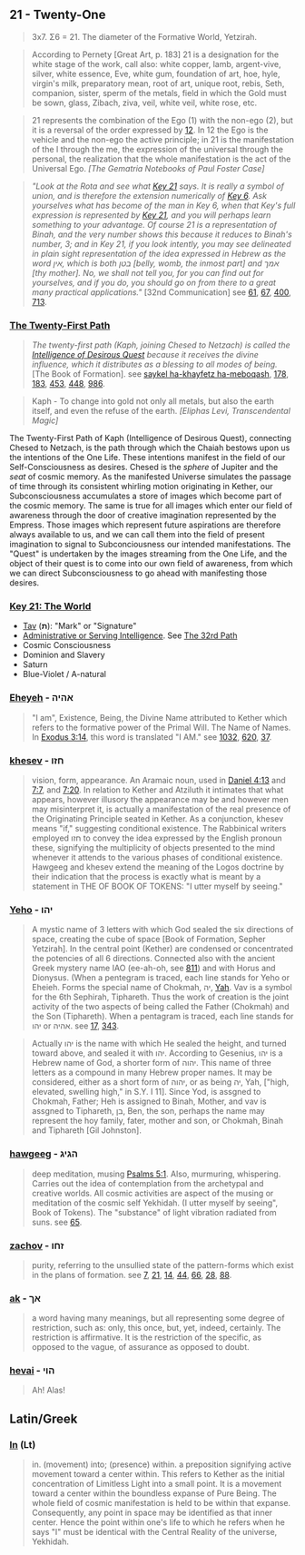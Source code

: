 ## 21 - Twenty-One
> 3x7. Σ6 = 21. The diameter of the Formative World, Yetzirah.

> According to Pernety [Great Art, p. 183] 21 is a designation for the white stage of the work, call also: white copper, lamb, argent-vive, silver, white essence, Eve, white gum, foundation of art, hoe, hyle, virgin's milk, preparatory mean, root of art, unique root, rebis, Seth, companion, sister, sperm of the metals, field in which the Gold must be sown, glass, Zibach, ziva, veil, white veil, white rose, etc.

> 21 represents the combination of the Ego (1) with the non-ego (2), but it is a reversal of the order expressed by [12](12). In 12 the Ego is the vehicle and the non-ego the active principle; in 21 is the manifestation of the I through the me, the expression of the universal through the personal, the realization that the whole manifestation is the act of the Universal Ego. *[The Gematria Notebooks of Paul Foster Case]*

> *"Look at the Rota and see what [Key 21](21) says. It is really a symbol of union, and is therefore the extension numerically of [Key 6](6). Ask yourselves what has become of the man in Key 6, when that Key's full expression is represented by [Key 21](21), and you will perhaps learn something to your advantage. Of course 21 is a representation of Binah, and the very number shows this because it reduces to Binah's number, 3; and in Key 21, if you look intently, you may see delineated in plain sight representation of the idea expressed in Hebrew as the word אין, which is both בטן [belly, womb, the inmost part] and אמך [thy mother]. No, we shall not tell you, for you can find out for yourselves, and if you do, you should go on from there to a great many practical applications."* [32nd Communication] see [61](61), [67](67), [400](400), [713](713).


### [The Twenty-First Path](/keys/K)
> *The twenty-first path (Kaph, joining Chesed to Netzach) is called the [Intelligence of Desirous Quest](/keys/ShKL.HChPTz.HMBVQSh) because it receives the divine influence, which it distributes as a blessing to all modes of being.* [The Book of Formation]. see [saykel ha-khayfetz ha-meboqash](986), [178](178), [183](183), [453](453), [448](448), [986](986).

> Kaph - To change into gold not only all metals, but also the earth itself, and even the refuse of the earth. *[Eliphas Levi, Transcendental Magic]*

The Twenty-First Path of Kaph (Intelligence of Desirous Quest), connecting Chesed to Netzach, is the path through which the Chaiah bestows upon us the intentions of the One Life. These intentions manifest in the field of our Self-Consciousness as desires. Chesed is the *sphere* of Jupiter and the *seat* of cosmic memory. As the manifested Universe simulates the passage of time through its consistent whirling motion originating in Kether, our Subconsciousness accumulates a store of images which become part of the cosmic memory. The same is true for all images which enter our field of awareness through the door of creative imagination represented by the Empress. Those images which represent future aspirations are therefore always available to us, and we can call them into the field of present imagination to signal to Subconciousness our intended manifestations. The "Quest" is undertaken by the images streaming from the One Life, and the object of their quest is to come into our own field of awareness, from which we can direct Subconsciousness to go ahead with manifesting those desires.

### [Key 21: The World](/keys/Th)

- [Tav](/keys/Th) (**ת**): "Mark" or "Signature"
- [Administrative or Serving Intelligence](/keys/ShKL.NOBD). See [The 32rd Path](32)
- Cosmic Consciousness
- Dominion and Slavery
- Saturn
- Blue-Violet / A-natural

### [Eheyeh](/keys/AHIH) - אהיה
> "I am", Existence, Being, the Divine Name attributed to Kether which refers to the formative power of the Primal Will. The Name of Names. In [Exodus 3:14](http://biblehub.com/exodus/3-14.htm), this word is translated "I AM." see [1032](1032), [620](620), [37](37).

### [khesev](/keys/ChZV) - חזו
> vision, form, appearance. An Aramaic noun, used in [Daniel 4:13](http://biblehub.com/daniel/4-13.htm) and [7:7](http://biblehub.com/daniel/7-7.htm), and [7:20](http://biblehub.com/daniel/7-20.htm). In relation to Kether and Atziluth it intimates that what appears, however illusory the appearance may be and however men may misinterpret it, is actually a manifestation of the real presence of the Originating Principle seated in Kether. As a conjunction, khesev means "if," suggesting conditional existence. The Rabbinical writers employed חזו to convey the idea expressed by the English pronoun these, signifying the multiplicity of objects presented to the mind whenever it attends to the various phases of conditional existence. Hawgeeg and khesev extend the meaning of the Logos doctrine by their indication that the process is exactly what is meant by a statement in THE OF BOOK OF TOKENS: "I utter myself by seeing."

### [Yeho](/keys/IHV) - יהו
> A mystic name of 3 letters with which God sealed the six directions of space, creating the cube of space [Book of Formation, Sepher Yetzirah]. In the central point (Kether) are condensed or concentrated the potencies of all 6 directions. Connected also with the ancient Greek mystery name IAO (ee-ah-oh, see [811](811)) and with Horus and Dionysus. (When a pentegram is traced, each line stands for Yeho or Eheieh. Forms the special name of Chokmah, יה, [Yah](/keys/IH). Vav is a symbol for the 6th Sephirah, Tiphareth. Thus the work of creation is the joint activity of the two aspects of being called the Father (Chokmah) and the Son (Tiphareth). When a pentagram is traced, each line stands for יהו or אהיה. see [17](17), [343](343).

> Actually יהו is the name with which He sealed the height, and turned toward above, and sealed it with  יהו. According to Gesenius, יהו is a Hebrew name of God, a shorter form of יהוה. This name of three letters as a compound in many Hebrew proper names. It may be considered, either as a short form of יהוה, or as being יה, Yah, ["high, elevated, swelling high," in S.Y. I 11]. Since Yod, is assgned to Chokmah, Father; Heh is assigned to Binah, Mother, and vav is assgned to Tiphareth, בן, Ben, the son, perhaps the name may represent the hoy family, fater, mother and son, or Chokmah, Binah and Tiphareth [Gil Johnston].

### [hawgeeg](/keys/HGIG) - הגיג
> deep meditation, musing [Psalms 5:1](http://biblehub.com/psalms/5-1.htm). Also, murmuring, whispering. Carries out the idea of contemplation from the archetypal and creative worlds. All cosmic activities are aspect of the musing or meditation of the cosmic self Yekhidah. (I utter myself by seeing", Book of Tokens). The "substance" of light vibration radiated from suns. see [65](65).

### [zachov](/keys/ZChV) - זחו
> purity, referring to the unsullied state of the pattern-forms which exist in the plans of formation. see [7](7), [21](21), [14](14), [44](44), [66](66), [28](28), [88](88).


### [ak](/keys/AK) - אך
> a word having many meanings, but all representing some degree of restriction, such as: only, this once, but, yet, indeed, certainly. The restriction is affirmative. It is the restriction of the specific, as opposed to the vague, of assurance as opposed to doubt.

### [hevai](/keys/HVI) - הוי
> Ah! Alas!

## Latin/Greek

### [In](/latin?word=in) (Lt)
> in. (movement) into; (presence) within. a preposition signifying active movement toward a center within. This refers to Kether as the initial concentration of Limitless Light into a small point. It is a movement toward a center within the boundless expanse of Pure Being. The whole field of cosmic manifestation is held to be within that expanse. Consequently, any point in space may be identified as that inner center. Hence the point within one's life to which he refers when he says "I" must be identical with the Central Reality of the universe, Yekhidah.